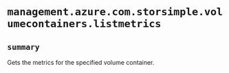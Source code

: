# `management.azure.com.storsimple.volumecontainers.listmetrics`

## `summary`
Gets the metrics for the specified volume container.


